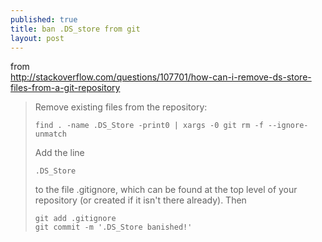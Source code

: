 ```yaml
---
published: true
title: ban .DS_store from git
layout: post
---
```

from  
<http://stackoverflow.com/questions/107701/how-can-i-remove-ds-store-files-from-a-git-repository>

> Remove existing files from the repository:
>
>     find . -name .DS_Store -print0 | xargs -0 git rm -f --ignore-unmatch
>
> Add the line
>
>     .DS_Store
>
> to the file .gitignore, which can be found at the top level of your repository (or created if it isn't there already). Then
>
>     git add .gitignore 
>     git commit -m '.DS_Store banished!'
